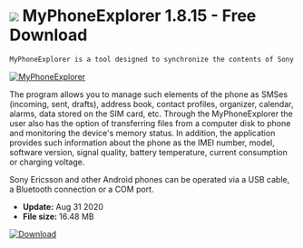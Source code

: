 # ![](https://cdn.softexe.net/static/icon/win.gif) MyPhoneExplorer 1.8.15 - Free Download

```sh
MyPhoneExplorer is a tool designed to synchronize the contents of Sony Ericsson phones and many others with Android, with a PC.
```
[![MyPhoneExplorer](https://gallery.dpcdn.pl/imgc/Tools/2196/g_-_420x350_1.5_-_x20110310140007_00.jpg)](https://softexe.net/win/hobbies-lifestyle/mobile/myphoneexplorer:ageh.html)

The program allows you to manage such elements of the phone as SMSes (incoming, sent, drafts), address book, contact profiles, organizer, calendar, alarms, data stored on the SIM card, etc. Through the MyPhoneExplorer the user also has the option of transferring files from a computer disk to phone and monitoring the device's memory status. In addition, the application provides such information about the phone as the IMEI number, model, software version, signal quality, battery temperature, current consumption or charging voltage.
 
 Sony Ericsson and other Android phones can be operated via a USB cable, a Bluetooth connection or a COM port.


- **Update:** Aug 31 2020
- **File size:** 16.48 MB

[![Download](https://cdn.softexe.net/static/img/download.png)](https://softexe.net/win/hobbies-lifestyle/mobile/myphoneexplorer:ageh.html)

